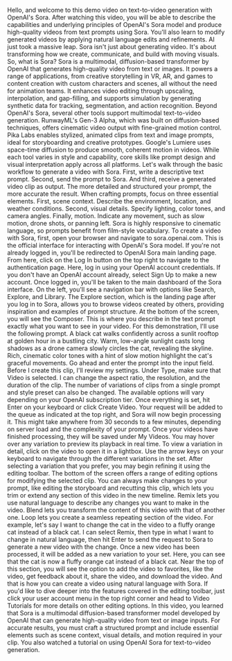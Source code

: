 Hello, and welcome to this demo video on text-to-video generation with OpenAI's Sora. After watching this video, you will be able to describe the capabilities and underlying principles of OpenAI's Sora model and produce high-quality videos from text prompts using Sora. You'll also learn to modify generated videos by applying natural language edits and refinements. AI just took a massive leap. Sora isn't just about generating video. It's about transforming how we create, communicate, and build with moving visuals. So, what is Sora? Sora is a multimodal, diffusion-based transformer by OpenAI that generates high-quality video from text or images. It powers a range of applications, from creative storytelling in VR, AR, and games to content creation with custom characters and scenes, all without the need for animation teams. It enhances video editing through upscaling, interpolation, and gap-filling, and supports simulation by generating synthetic data for tracking, segmentation, and action recognition. Beyond OpenAI's Sora, several other tools support multimodal text-to-video generation. RunwayML's Gen-3 Alpha, which was built on diffusion-based techniques, offers cinematic video output with fine-grained motion control. Pika Labs enables stylized, animated clips from text and image prompts, ideal for storyboarding and creative prototypes. Google's Lumiere uses space-time diffusion to produce smooth, coherent motion in videos. While each tool varies in style and capability, core skills like prompt design and visual interpretation apply across all platforms. Let's walk through the basic workflow to generate a video with Sora. First, write a descriptive text prompt. Second, send the prompt to Sora. And third, receive a generated video clip as output. The more detailed and structured your prompt, the more accurate the result. When crafting prompts, focus on three essential elements. First, scene context. Describe the environment, location, and weather conditions. Second, visual details. Specify lighting, color tones, and camera angles. Finally, motion. Indicate any movement, such as slow motion, drone shots, or panning left. Sora is highly responsive to cinematic language, so prompts benefit from film-style vocabulary. To create a video with Sora, first, open your browser and navigate to sora.openai.com. This is the official interface for interacting with OpenAI's Sora model. If you're not already logged in, you'll be redirected to OpenAI Sora main landing page. From here, click on the Log In button on the top right to navigate to the authentication page. Here, log in using your OpenAI account credentials. If you don't have an OpenAI account already, select Sign Up to make a new account. Once logged in, you'll be taken to the main dashboard of the Sora interface. On the left, you'll see a navigation bar with options like Search, Explore, and Library. The Explore section, which is the landing page after you log in to Sora, allows you to browse videos created by others, providing inspiration and examples of prompt structure. At the bottom of the screen, you will see the Composer. This is where you describe in the text prompt exactly what you want to see in your video. For this demonstration, I'll use the following prompt. A black cat walks confidently across a sunlit rooftop at golden hour in a bustling city. Warm, low-angle sunlight casts long shadows as a drone camera slowly circles the cat, revealing the skyline. Rich, cinematic color tones with a hint of slow motion highlight the cat's graceful movements. Go ahead and enter the prompt into the input field. Before I create this clip, I'll review my settings. Under Type, make sure that Video is selected. I can change the aspect ratio, the resolution, and the duration of the clip. The number of variations of clips from a single prompt and style preset can also be changed. The available options will vary depending on your OpenAI subscription tier. Once everything is set, hit Enter on your keyboard or click Create Video. Your request will be added to the queue as indicated at the top right, and Sora will now begin processing it. This might take anywhere from 30 seconds to a few minutes, depending on server load and the complexity of your prompt. Once your videos have finished processing, they will be saved under My Videos. You may hover over any variation to preview its playback in real time. To view a variation in detail, click on the video to open it in a lightbox. Use the arrow keys on your keyboard to navigate through the different variations in the set. After selecting a variation that you prefer, you may begin refining it using the editing toolbar. The bottom of the screen offers a range of editing options for modifying the selected clip. You can always make changes to your prompt, like editing the storyboard and recutting this clip, which lets you trim or extend any section of this video in the new timeline. Remix lets you use natural language to describe any changes you want to make in the video. Blend lets you transform the content of this video with that of another one. Loop lets you create a seamless repeating section of the video. For example, let's say I want to change the cat in the video to a fluffy orange cat instead of a black cat. I can select Remix, then type in what I want to change in natural language, then hit Enter to send the request to Sora to generate a new video with the change. Once a new video has been processed, it will be added as a new variation to your set. Here, you can see that the cat is now a fluffy orange cat instead of a black cat. Near the top of this section, you will see the option to add the video to favorites, like the video, get feedback about it, share the video, and download the video. And that is how you can create a video using natural language with Sora. If you'd like to dive deeper into the features covered in the editing toolbar, just click your user account menu in the top right corner and head to Video Tutorials for more details on other editing options. In this video, you learned that Sora is a multimodal diffusion-based transformer model developed by OpenAI that can generate high-quality video from text or image inputs. For accurate results, you must craft a structured prompt and include essential elements such as scene context, visual details, and motion required in your clip. You also watched a tutorial on using OpenAI Sora for text-to-video generation.